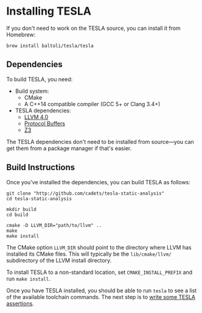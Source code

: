 # Installing TESLA

If you don't need to work on the TESLA source, you can install it from Homebrew:

```shell
brew install baltoli/tesla/tesla
```

## Dependencies

To build TESLA, you need:

* Build system:
    * CMake
    * A C++14 compatible compiler (GCC 5+ or Clang 3.4+)
* TESLA dependencies:
    * [LLVM 4.0][llvm]
    * [Protocol Buffers][protobuf]
    * [Z3][z3]

The TESLA dependencies don't need to be installed from source&mdash;you can get them
from a package manager if that's easier.

## Build Instructions

Once you've installed the dependencies, you can build TESLA as follows:

```shell
git clone "http://github.com/cadets/tesla-static-analysis"
cd tesla-static-analysis

mkdir build
cd build

cmake -D LLVM_DIR="path/to/llvm" ..
make
make install
```

The CMake option `LLVM_DIR` should point to the directory where LLVM has
installed its CMake files. This will typically be the `lib/cmake/llvm/`
subdirectory of the LLVM install directory.

To install TESLA to a non-standard location, set `CMAKE_INSTALL_PREFIX` and run
`make install`.

Once you have TESLA installed, you should be able to run `tesla` to see a list
of the available toolchain commands. The next step is to [write some TESLA
assertions](programming).

[protobuf]: https://developers.google.com/protocol-buffers/
[z3]: https://github.com/Z3Prover/z3
[llvm]: http://llvm.org/
